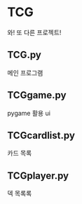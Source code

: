 TCG
===
와! 또 다른 프로젝트!

TCG.py
------
메인 프로그램

TCGgame.py
----------
pygame 활용 ui

TCGcardlist.py
--------------
카드 목록

TCGplayer.py
------------
덱 목록록